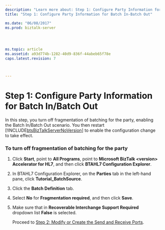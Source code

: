 ```yaml
---
description: "Learn more about: Step 1: Configure Party Information for Batch In/Batch Out"
title: "Step 1: Configure Party Information for Batch In-Batch Out"

ms.date: "06/08/2017"
ms.prod: biztalk-server




ms.topic: article
ms.assetid: a93d774b-1282-40d9-836f-44abeb65f78e
caps.latest.revision: 7



---
```

# Step 1: Configure Party Information for Batch In/Batch Out
In this step, you turn off fragmentation of batching for the party, enabling the Batch In/Batch Out scenario. You then restart [!INCLUDE[btsBizTalkServerNoVersion](../../includes/btsbiztalkservernoversion-md.md)] to enable the configuration change to take effect.  
  
### To turn off fragmentation of batching for the party  
  
1. Click **Start**, point to **All Programs**, point to **Microsoft BizTalk \<version\> Accelerator for HL7**, and then click **BTAHL7 Configuration Explorer**.  
  
2. In BTAHL7 Configuration Explorer, on the **Parties** tab in the left-hand pane, click **Tutorial_BatchSource**.  
  
3. Click the **Batch Definition** tab.  
  
4. Select **No** for **Fragmentation required**, and then click **Save**.  
  
5. Make sure that in **Recoverable Interchange Support Required** dropdown list **False** is selected.  
  
   Proceed to [Step 2: Modify or Create the Send and Receive Ports](../../adapters-and-accelerators/accelerator-hl7/step-2-modify-or-create-the-send-and-receive-ports.md).
